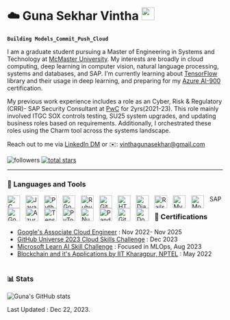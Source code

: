 # ☁️ Guna Sekhar Vintha <img src="https://raw.githubusercontent.com/MartinHeinz/MartinHeinz/master/wave.gif" width="30px">
**`Building Models_Commit_Push_Cloud`**

I am a graduate student pursuing a Master of Engineering in Systems and Technology at [McMaster University](https://www.mcmaster.ca). My interests are broadly in cloud computing, deep learning in computer vision, natural language processing, systems and databases, and SAP. I'm currently learning about [TensorFlow](https://www.tensorflow.org) library and their usage in deep learning, and preparing for my [Azure AI-900](https://learn.microsoft.com/en-us/credentials/certifications/exams/ai-900/) certification.

My previous work experience includes a role as an Cyber, Risk & Regulatory (CRR)- SAP Security Consultant at [PwC](https://www.pwc.com/gx/en.html) for 2yrs(2021-23). This role mainly involved ITGC SOX controls testing, SU25 system upgrades, and updating business roles based on requirements. Additionally, I orchestrated these roles using the Charm tool across the systems landscape.

Reach out to me via [LinkedIn DM](https://www.linkedin.com/in/gunasekharvintha/) or ✉️: vinthagunasekhar@gmail.com

   <p align="left">
         <img alt="followers" title="Follow me on Github" src="https://custom-icon-badges.demolab.com/github/followers/vinthagunasekhar?color=236ad3&labelColor=1155ba&style=for-the-badge&logo=person-add&label=Follow&logoColor=white"/></a>
      <a href="https://github.com/ForrestKnight?tab=repositories&sort=stargazers">
         <img alt="total stars" title="Total stars on GitHub" src="https://custom-icon-badges.demolab.com/github/stars/vinthagunasekhar?color=55960c&style=for-the-badge&labelColor=488207&logo=star"/></a>
   </p>

---

### 🧰 Languages and Tools

<img align="left" alt="C Lang" width="30px" style="padding-right:10px;" src="https://cdn.jsdelivr.net/gh/devicons/devicon/icons/c/c-original.svg"/>
<img align="left" alt="Java" width="30px" style="padding-right:10px;" src="https://cdn.jsdelivr.net/gh/devicons/devicon/icons/java/java-original.svg"/>
<img align="left" alt="Python" width="30px" style="padding-right:10px;" src="https://cdn.jsdelivr.net/gh/devicons/devicon/icons/python/python-original.svg" />
<img align="left" alt="Go" width="30px" style="padding-right:10px;" src="https://cdn.jsdelivr.net/gh/devicons/devicon/icons/go/go-original-wordmark.svg" />
<img align="left" alt="Ruby" width="30px" style="padding-right:10px;" src="https://cdn.jsdelivr.net/gh/devicons/devicon/icons/ruby/ruby-original-wordmark.svg" />
<img align="left" alt="Git" width="30px" style="padding-right:10px;" src="https://cdn.jsdelivr.net/gh/devicons/devicon/icons/git/git-original.svg" />
<img align="left" alt="HTML" width="30px" style="padding-right:10px;" src="https://cdn.jsdelivr.net/gh/devicons/devicon/icons/html5/html5-plain.svg" />
<img align="left" alt="Django" width="30px" style="padding-right:10px;" src="https://cdn.jsdelivr.net/gh/devicons/devicon/icons/django/django-plain.svg" />
<img align="left" alt="Rails on Ruby" width="30px" style="padding-right:10px;" src="https://cdn.jsdelivr.net/gh/devicons/devicon/icons/rails/rails-plain-wordmark.svg" />
<img align="left" alt="MySQL" width="30px" style="padding-right:10px;" src="https://cdn.jsdelivr.net/gh/devicons/devicon/icons/mysql/mysql-original-wordmark.svg" />
<img align="left" alt="MongoDB" width="30px" style="padding-right:10px;" src="https://cdn.jsdelivr.net/gh/devicons/devicon/icons/mongodb/mongodb-original-wordmark.svg" />
<img align="left" alt="Google Cloud" width="30px" style="padding-right:10px;" src="https://cdn.jsdelivr.net/gh/devicons/devicon/icons/googlecloud/googlecloud-original.svg" />
<img align="left" alt="Azure" width="30px" style="padding-right:10px;" src="https://cdn.jsdelivr.net/gh/devicons/devicon/icons/azure/azure-original.svg" />
<img align="left" alt="Tensor Flow" width="30px" style="padding-right:10px;" src="https://cdn.jsdelivr.net/gh/devicons/devicon/icons/tensorflow/tensorflow-original.svg" />
<img align="left" alt="PyTorch" width="30px" style="padding-right:10px;" src="https://cdn.jsdelivr.net/gh/devicons/devicon/icons/pytorch/pytorch-plain-wordmark.svg" />
<img align="left" alt="NumPy" width="30px" style="padding-right:10px;" src="https://cdn.jsdelivr.net/gh/devicons/devicon/icons/numpy/numpy-original.svg" />
<img align="left" alt="Pandas" width="30px" style="padding-right:10px;" src="https://cdn.jsdelivr.net/gh/devicons/devicon/icons/pandas/pandas-original-wordmark.svg" />
<img align="left" alt="GitHub" width="30px" style="padding-right:10px;" src="https://cdn.jsdelivr.net/gh/devicons/devicon/icons/github/github-original.svg" />
<img align="left" alt="Docker" width="30px" style="padding-right:10px;" src="https://cdn.jsdelivr.net/gh/devicons/devicon/icons/docker/docker-original-wordmark.svg" />
 SAP
<br />



### 📜 Certifications
  * [Google's Associate Cloud Engineer](https://google.accredible.com/d2263fc3-239c-4ed2-a3ab-2d9866441538?_gl=1*5qt6b7*_ga*ODIwMDAwNzc2LjE3MDMyMjE1Mzg.*_ga_FSDJZHHBH0*MTcwMzIyMTUzNy4xLjEuMTcwMzIyMTU1NS4wLjAuMA..) : Nov 2022- Nov 2025
  * [GitHub Universe 2023 Cloud Skills Challenge](https://learn.microsoft.com/en-us/users/gunasekharvintha-3911/achievements/hyefdjr8) : Dec 2023
  * [Microsoft Learn AI Skill Challenge](https://www.linkedin.com/posts/gunasekharvintha_microsoft-ai-skills-challenge-august-2023-activity-7092906271456067584-2ekW?utm_source=share&utm_medium=member_desktop) : Focused in MLOps, Aug 2023
  * [Blockchain and it's Applications by IIT Kharagpur, NPTEL](https://archive.nptel.ac.in/noc/Ecertificate/?q=NPTEL22CS44S1353196802087047) : May 2022

#


### 📊 Stats

![Guna's GitHub stats](https://github-readme-stats.vercel.app/api?username=vinthagunasekhar&show_icons=true&theme=gruvbox)

<!-- ![GitHub Streak](https://streak-stats.demolab.com?user=ForrestKnight&theme=gruvbox&border_radius=4.5) -->
Last Updated : Dec 22, 2023.

